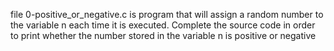 file 0-positive_or_negative.c is program that will assign a random number to the variable n each time it is executed. Complete the source code in order to print whether the number stored in the variable n is positive or negative
